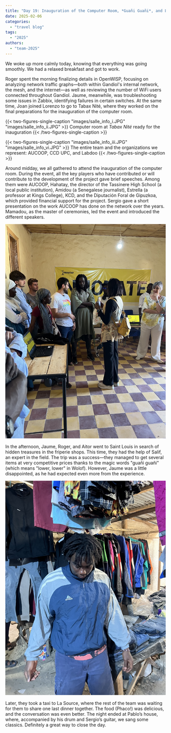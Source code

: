 ```yaml
---
title: "Day 19: Inauguration of the Computer Room, *Guañi Guañi*, and Last Dinner at La Source"  
date: 2025-02-06
categories:  
  - "travel blog"  
tags:  
  - "2025"  
authors:  
  - "team-2025"  
---
```


We woke up more calmly today, knowing that everything was going smoothly. We had a relaxed breakfast and got to work.

Roger spent the morning finalizing details in OpenWISP, focusing on analyzing network traffic graphs—both within Gandiol's internal network, the mesh, and the internet—as well as reviewing the number of WiFi users connected throughout Gandiol. Jaume, meanwhile, was troubleshooting some issues in Zabbix, identifying failures in certain switches. At the same time, Joan joined Lorenzo to go to Tabax Nité, where they worked on the final preparations for the inauguration of the computer room.

{{< two-figures-single-caption "images/salle_info_i.JPG" "images/salle_info_ii.JPG" >}}
Computer room at *Tabax Nité* ready for the inauguration
{{< /two-figures-single-caption >}}

{{< two-figures-single-caption "images/salle_info_iii.JPG" "images/salle_info_vi.JPG" >}}
The entire team and the organizations we represent: AUCOOP, CCD UPC, and Labdoo
{{< /two-figures-single-caption >}}

Around midday, we all gathered to attend the inauguration of the computer room. During the event, all the key players who have contributed or will contribute to the development of the project gave brief speeches. Among them were AUCOOP, Hahatay, the director of the Tassinere High School (a local public institution), Amidou (a Senegalese journalist), Estrella (a professor at Kings College), KCD, and the Diputación Foral de Gipuzkoa, which provided financial support for the project. Sergio gave a short presentation on the work AUCOOP has done on the network over the years. Mamadou, as the master of ceremonies, led the event and introduced the different speakers.

![Sergio explaining the project](images/salle_info_iv.JPG "Sergio briefly explaining the project")

In the afternoon, Jaume, Roger, and Aitor went to Saint Louis in search of hidden treasures in the friperie shops. This time, they had the help of Salif, an expert in the field. The trip was a success—they managed to get several items at very competitive prices thanks to the magic words "guañi guañi" (which means "lower, lower" in Wolof). However, Jaume was a little disappointed, as he had expected even more from the experience.

![Salif showing off the finds at the fukijai](images/salif_fukijai.JPG "Salif showing off the finds at the fukijai")

Later, they took a taxi to La Source, where the rest of the team was waiting for them to share one last dinner together. The food (Phaco!) was delicious, and the conversation was even better. The night ended at Pablo’s house, where, accompanied by his drum and Sergio’s guitar, we sang some classics. Definitely a great way to close the day.


